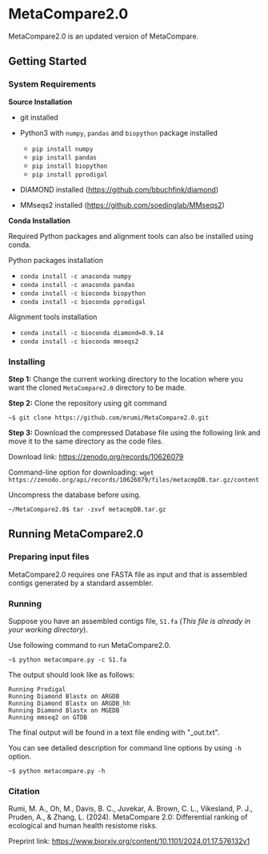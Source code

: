 # MetaCompare2.0

MetaCompare2.0 is an updated version of MetaCompare. 

## Getting Started
### System Requirements 
**Source Installation**

* git installed
* Python3 with `numpy`, `pandas` and `biopython` package installed
  * `pip install numpy`
  * `pip install pandas`
  * `pip install biopython`
  * `pip install pprodigal`

* DIAMOND installed (https://github.com/bbuchfink/diamond)
* MMseqs2 installed (https://github.com/soedinglab/MMseqs2)

**Conda Installation**

Required Python packages and alignment tools can also be installed using conda.

Python packages installation 

  * `conda install -c anaconda numpy`
  * `conda install -c anaconda pandas`
  * `conda install -c bioconda biopython`
  * `conda install -c bioconda pprodigal`
    
 Alignment tools installation 

* `conda install -c bioconda diamond=0.9.14`
* `conda install -c bioconda mmseqs2`

### Installing

**Step 1:** Change the current working directory to the location where you want the cloned `MetaCompare2.0` directory to be made.

**Step 2:** Clone the repository using git command
```
~$ git clone https://github.com/mrumi/MetaCompare2.0.git
```

**Step 3:** Download the compressed Database file using the following link and move it to the same directory as the code files.

Download link: https://zenodo.org/records/10626079

Command-line option for downloading: `wget https://zenodo.org/api/records/10626079/files/metacmpDB.tar.gz/content`

Uncompress the database before using. 

```
~/MetaCompare2.0$ tar -zxvf metacmpDB.tar.gz
```

## Running MetaCompare2.0

### Preparing input files

MetaCompare2.0 requires one FASTA file as input and that is assembled contigs generated by a standard assembler. 

### Running

Suppose you have an assembled contigs file, `S1.fa` (*This file is already in your working directory*).

Use following command to run MetaCompare2.0.
```
~$ python metacompare.py -c S1.fa
```
The output should look like as follows:
```
Running Prodigal
Running Diamond Blastx on ARGDB
Running Diamond Blastx on ARGDB_hh
Running Diamond Blastx on MGEDB
Running mmseq2 on GTDB
```
The final output will be found in a text file ending with "_out.txt". 

You can see detailed description for command line options by using `-h` option.
```
~$ python metacompare.py -h
```

### Citation
Rumi, M. A., Oh, M., Davis, B. C., Juvekar, A. Brown, C. L., Vikesland, P. J., Pruden, A., & Zhang, L. (2024). MetaCompare 2.0: Differential ranking of ecological and human health resistome risks.

Preprint link: https://www.biorxiv.org/content/10.1101/2024.01.17.576132v1

